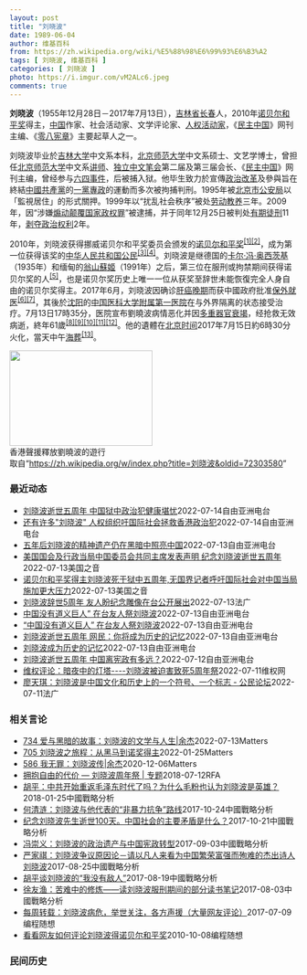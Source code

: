 ```yaml
---
layout: post
title: "刘晓波"
date: 1989-06-04
author: 维基百科
from: https://zh.wikipedia.org/wiki/%E5%88%98%E6%99%93%E6%B3%A2
tags: [ 刘晓波, 维基百科 ]
categories: [ 刘晓波 ]
photo: https://i.imgur.com/vM2ALc6.jpeg
comments: true
---
```

<div class="mw-parser-output"><div id="noteTA-eae0c4d2" class="noteTA"><div class="noteTA-group"><div data-noteta-group-source="module" data-noteta-group="IT"></div><div data-noteta-group-source="module" data-noteta-group="People"></div></div><div class="noteTA-local"><div data-noteta-code="zh:亞細安;zh-cn:东盟;zh-sg:亚细安;zh-hk:東盟;zh-tw:東協;zh-mo:東盟;"></div><div data-noteta-code="zh-cn:昂山素季; zh-tw:翁山蘇姬; zh:翁山蘇姬; zh-hk:昂山素姬; zh-sg:昂山舒吉;"></div><div data-noteta-code="zh-tw:訊號;zh-cn:信号;"></div><div data-noteta-code="zh-tw:訊息;zh-cn:消息;"></div><div data-noteta-code="zh:默克爾;zh-hans:默克尔;zh-hk:默克爾;zh-tw:梅克爾;"></div></div></div>

<p><b>刘晓波</b>（1955年12月28日－2017年7月13日），<a href="/wiki/%E5%90%89%E6%9E%97%E7%9C%81" title="吉林省">吉林省</a><a href="/wiki/%E9%95%BF%E6%98%A5" class="mw-redirect" title="长春">长春</a>人，2010年<a href="/wiki/%E8%AF%BA%E8%B4%9D%E5%B0%94%E5%92%8C%E5%B9%B3%E5%A5%96" title="诺贝尔和平奖">诺贝尔和平奖</a>得主，<a href="/wiki/%E4%B8%AD%E5%8D%8E%E4%BA%BA%E6%B0%91%E5%85%B1%E5%92%8C%E5%9B%BD" title="中华人民共和国">中国</a>作家、社会活动家、文学评论家、<a href="/wiki/%E4%BA%BA%E6%AC%8A%E6%B4%BB%E5%8B%95%E5%AE%B6" class="mw-redirect" title="人權活動家">人权活动家</a>，《<a href="/wiki/%E6%B0%91%E4%B8%BB%E4%B8%AD%E5%9C%8B" title="民主中國">民主中国</a>》网刊主编、《<a href="/wiki/%E9%9B%B6%E5%85%AB%E5%AE%AA%E7%AB%A0" title="零八宪章">零八宪章</a>》主要起草人之一。
</p><p>刘晓波毕业於<a href="/wiki/%E5%90%89%E6%9E%97%E5%A4%A7%E5%AD%A6" title="吉林大学">吉林大学</a>中文系本科，<a href="/wiki/%E5%8C%97%E4%BA%AC%E5%B8%88%E8%8C%83%E5%A4%A7%E5%AD%A6" title="北京师范大学">北京师范大学</a>中文系硕士、文艺学博士，曾担任<a href="/wiki/%E5%8C%97%E4%BA%AC%E5%B8%88%E8%8C%83%E5%A4%A7%E5%AD%A6" title="北京师范大学">北京师范大学</a>中文系<a href="/wiki/%E8%AE%B2%E5%B8%88" title="讲师">讲师</a>、<a href="/wiki/%E7%8B%AC%E7%AB%8B%E4%B8%AD%E6%96%87%E7%AC%94%E4%BC%9A" title="独立中文笔会">独立中文笔会</a>第二届及第三届会长、《<a href="/wiki/%E6%B0%91%E4%B8%BB%E4%B8%AD%E5%9C%8B" title="民主中國">民主中国</a>》网刊主编，曾经参与<a href="/wiki/%E5%85%AD%E5%9B%9B%E4%BA%8B%E4%BB%B6" title="六四事件">六四事件</a>，后被捕入狱。他毕生致力於宣傳<a href="/wiki/%E6%94%B9%E9%9D%A9" title="改革">政治改革</a>及參與旨在終結<a href="/wiki/%E4%B8%AD%E5%9C%8B%E5%85%B1%E7%94%A2%E9%BB%A8" class="mw-redirect" title="中國共產黨">中國共產黨</a>的<a href="/wiki/%E4%B8%80%E5%85%9A%E4%B8%93%E6%94%BF" class="mw-redirect" title="一党专政">一黨專政</a>的運動而多次被拘捕判刑。1995年被<a href="/wiki/%E5%8C%97%E4%BA%AC%E5%B8%82%E5%85%AC%E5%AE%89%E5%B1%80" title="北京市公安局">北京市公安局</a>以「監視居住」的形式關押。1999年以“扰乱社会秩序”被处<a href="/wiki/%E5%8A%B3%E5%8A%A8%E6%95%99%E5%85%BB" title="劳动教养">劳动教养</a>三年。2009年，因“涉嫌<a href="/wiki/%E7%85%BD%E5%8A%A8%E9%A2%A0%E8%A6%86%E5%9B%BD%E5%AE%B6%E6%94%BF%E6%9D%83%E7%BD%AA" title="煽动颠覆国家政权罪">煽动颠覆国家政权罪</a>”被逮捕，并于同年12月25日被判处<a href="/wiki/%E6%9C%89%E6%9C%9F%E5%BE%92%E5%88%91" title="有期徒刑">有期徒刑</a>11年，<a href="/wiki/%E5%89%A5%E5%A4%BA%E6%94%BF%E6%B2%BB%E6%9D%83%E5%88%A9" title="剥夺政治权利">剥夺政治权利</a>2年。
</p><p>2010年，刘晓波获得挪威诺贝尔和平奖委员会颁发的<a href="/wiki/2010%E5%B9%B4%E8%AF%BA%E8%B4%9D%E5%B0%94%E5%92%8C%E5%B9%B3%E5%A5%96" title="2010年诺贝尔和平奖">诺贝尔和平奖</a><sup id="cite_ref-nobel-announcement_1-0" class="reference"><a href="#cite_note-nobel-announcement-1">[1]</a></sup><sup id="cite_ref-rthk-nobel_2-0" class="reference"><a href="#cite_note-rthk-nobel-2">[2]</a></sup>，成为第一位获得该奖的<a href="/wiki/%E4%B8%AD%E8%8F%AF%E4%BA%BA%E6%B0%91%E5%85%B1%E5%92%8C%E5%9C%8B%E5%85%AC%E6%B0%91" class="mw-redirect" title="中華人民共和國公民">中华人民共和国公民</a><sup id="cite_ref-3" class="reference"><a href="#cite_note-3">[3]</a></sup><sup id="cite_ref-4" class="reference"><a href="#cite_note-4">[4]</a></sup>。刘晓波是继德国的<a href="/wiki/%E5%8D%A1%E7%88%BE%C2%B7%E9%A6%AE%C2%B7%E5%A5%A7%E8%A5%BF%E8%8C%A8%E5%9F%BA" title="卡爾·馮·奧西茨基">卡尔·冯·奥西茨基</a>（1935年）和缅甸的<a href="/wiki/%E7%BF%81%E5%B1%B1%E8%98%87%E5%A7%AC" title="翁山蘇姬">翁山蘇姬</a>（1991年）之后，第三位在服刑或拘禁期间获得诺贝尔奖的人<sup id="cite_ref-wachter_5-0" class="reference"><a href="#cite_note-wachter-5">[5]</a></sup>，也是诺贝尔奖历史上唯一一位从获奖至辞世未能恢復完全人身自由的诺贝尔奖得主。2017年6月，刘晓波因确诊<a href="/wiki/%E8%82%9D%E7%99%8C" title="肝癌">肝癌</a><a href="/wiki/Cancer_staging" class="mw-redirect" title="Cancer staging">晚期</a>而获中國政府批准<a href="/wiki/%E4%BF%9D%E5%A4%96%E5%B0%B1%E5%8C%BB" title="保外就医">保外就医</a><sup id="cite_ref-6" class="reference"><a href="#cite_note-6">[6]</a></sup><sup id="cite_ref-7" class="reference"><a href="#cite_note-7">[7]</a></sup>，其後於<a href="/wiki/%E6%B2%88%E9%98%B3" class="mw-redirect" title="沈阳">沈阳</a>的<a href="/wiki/%E4%B8%AD%E5%9B%BD%E5%8C%BB%E7%A7%91%E5%A4%A7%E5%AD%A6%E9%99%84%E5%B1%9E%E7%AC%AC%E4%B8%80%E5%8C%BB%E9%99%A2" title="中国医科大学附属第一医院">中国医科大学附属第一医院</a>在与外界隔离的状态接受治疗。7月13日17時35分，医院宣布劉曉波病情恶化并因<a href="/wiki/%E5%A4%9A%E9%87%8D%E5%99%A8%E5%AE%98%E8%A1%B0%E7%AB%AD" title="多重器官衰竭">多重器官衰竭</a>，经抢救无效病逝，終年61歲<sup id="cite_ref-BBC讣告_8-0" class="reference"><a href="#cite_note-BBC讣告-8">[8]</a></sup><sup id="cite_ref-9" class="reference"><a href="#cite_note-9">[9]</a></sup><sup id="cite_ref-10" class="reference"><a href="#cite_note-10">[10]</a></sup><sup id="cite_ref-11" class="reference"><a href="#cite_note-11">[11]</a></sup><sup id="cite_ref-EB_12-0" class="reference"><a href="#cite_note-EB-12">[12]</a></sup>。他的遺體在<a href="/wiki/%E5%8C%97%E4%BA%AC%E6%97%B6%E9%97%B4" title="北京时间">北京时间</a>2017年7月15日約6時30分火化，當天中午<a href="/wiki/%E6%B5%B7%E8%91%AC" title="海葬">海葬</a><sup id="cite_ref-13" class="reference"><a href="#cite_note-13">[13]</a></sup>。
</p>
<div class="thumb tright"><div class="thumbinner" style="width:252px;"><a href="/wiki/File:2013_Hong_Kong_new_year_march_10.jpg" class="image"><img alt="" src="//upload.wikimedia.org/wikipedia/commons/thumb/a/aa/2013_Hong_Kong_new_year_march_10.jpg/250px-2013_Hong_Kong_new_year_march_10.jpg" decoding="async" width="250" height="167" class="thumbimage" srcset="//upload.wikimedia.org/wikipedia/commons/thumb/a/aa/2013_Hong_Kong_new_year_march_10.jpg/375px-2013_Hong_Kong_new_year_march_10.jpg 1.5x, //upload.wikimedia.org/wikipedia/commons/thumb/a/aa/2013_Hong_Kong_new_year_march_10.jpg/500px-2013_Hong_Kong_new_year_march_10.jpg 2x" data-file-width="5184" data-file-height="3456"></a>  <div class="thumbcaption"><div class="magnify"><a href="/wiki/File:2013_Hong_Kong_new_year_march_10.jpg" class="internal" title="放大"></a></div>香港聲援釋放劉曉波的遊行</div></div></div>
</div><noscript><img src="//zh.wikipedia.org/wiki/Special:CentralAutoLogin/start?type=1x1" alt="" title="" width="1" height="1" style="border: none; position: absolute;"></noscript>
<div class="printfooter">取自“<a dir="ltr" href="https://zh.wikipedia.org/w/index.php?title=刘晓波&amp;oldid=72303580">https://zh.wikipedia.org/w/index.php?title=刘晓波&amp;oldid=72303580</a>”</div><div id="recent-news"><h3>最近动态</h3><ul><li><a href="https://nodebe4.github.io/waimei/2022-07-14/%E5%88%98%E6%99%93%E6%B3%A2%E9%80%9D%E4%B8%96%E4%BA%94%E5%91%A8%E5%B9%B4-%E4%B8%AD%E5%9B%BD%E7%8B%B1%E4%B8%AD%E6%94%BF%E6%B2%BB%E7%8A%AF%E5%81%A5%E5%BA%B7%E5%A0%AA%E5%BF%A7" title="刘晓波逝世五周年 中国狱中政治犯健康堪忧—— 在刘晓波逝世五周年之际，国际人权组织&quot;无国界记者&quot;公布了一份中国新闻自由捍卫者名单，呼吁当局立即释放这十五位健康状况堪虑的狱中人...">刘晓波逝世五周年 中国狱中政治犯健康堪忧</a><time>2022-07-14</time><a class="tag">自由亚洲电台</a></li>
<li><a href="https://nodebe4.github.io/waimei/2022-07-14/%E8%BF%98%E6%9C%89%E8%AE%B8%E5%A4%9A-%E5%88%98%E6%99%93%E6%B3%A2-%E4%BA%BA%E6%9D%83%E7%BB%84%E7%BB%87%E5%90%81%E5%9B%BD%E9%99%85%E7%A4%BE%E4%BC%9A%E6%8B%AF%E6%95%91%E9%A6%99%E6%B8%AF%E6%94%BF%E6%B2%BB%E7%8A%AF" title="还有许多”刘晓波” 人权组织吁国际社会拯救香港政治犯—— 刘晓波逝世五周年，加拿大一些关注人权民主的团体前往渥太华《刘晓波空座椅纪念碑》前献花，悼念这位至死为推动中国民主而奋斗的诺贝尔和平奖得主...">还有许多"刘晓波" 人权组织吁国际社会拯救香港政治犯</a><time>2022-07-14</time><a class="tag">自由亚洲电台</a></li>
<li><a href="https://nodebe4.github.io/waimei/2022-07-13/%E4%BA%94%E5%B9%B4%E5%90%8E%E5%88%98%E6%99%93%E6%B3%A2%E7%9A%84%E7%B2%BE%E7%A5%9E%E9%81%97%E4%BA%A7%E4%BB%8D%E5%9C%A8%E9%BB%91%E6%9A%97%E4%B8%AD%E7%85%A7%E4%BA%AE%E4%B8%AD%E5%9B%BD" title="五年后刘晓波的精神遗产仍在黑暗中照亮中国—— 2017年7月13日，中国诺贝尔和平奖得主刘晓波在沈阳逝世。五年过去，他的海外友人没有遗忘刘晓波留下的精神遗产，他们在英国伦敦继续举办悼念活动，并在...">五年后刘晓波的精神遗产仍在黑暗中照亮中国</a><time>2022-07-13</time><a class="tag">自由亚洲电台</a></li>
<li><a href="https://nodebe4.github.io/waimei/2022-07-13/%E7%BE%8E%E5%9B%BD%E5%9B%BD%E4%BC%9A%E5%8F%8A%E8%A1%8C%E6%94%BF%E5%BD%93%E5%B1%80%E4%B8%AD%E5%9B%BD%E5%A7%94%E5%91%98%E4%BC%9A%E5%85%B1%E5%90%8C%E4%B8%BB%E5%B8%AD%E5%8F%91%E8%A1%A8%E5%A3%B0%E6%98%8E-%E7%BA%AA%E5%BF%B5%E5%88%98%E6%99%93%E6%B3%A2%E9%80%9D%E4%B8%96%E4%BA%94%E5%91%A8%E5%B9%B4" title="美国国会及行政当局中国委员会共同主席发表声明 纪念刘晓波逝世五周年—— Wed, 13 Jul 2022 17:32:02 GMT 资料照：诺贝尔委员会在向刘晓波颁奖的典礼上摆了一把空椅子，象征...">美国国会及行政当局中国委员会共同主席发表声明 纪念刘晓波逝世五周年</a><time>2022-07-13</time><a class="tag">美国之音</a></li>
<li><a href="https://nodebe4.github.io/waimei/2022-07-13/%E8%AF%BA%E8%B4%9D%E5%B0%94%E5%92%8C%E5%B9%B3%E5%A5%96%E5%BE%97%E4%B8%BB%E5%88%98%E6%99%93%E6%B3%A2%E6%AD%BB%E4%BA%8E%E7%8B%B1%E4%B8%AD%E4%BA%94%E5%91%A8%E5%B9%B4,%E6%97%A0%E5%9B%BD%E7%95%8C%E8%AE%B0%E8%80%85%E5%91%BC%E5%90%81%E5%9B%BD%E9%99%85%E7%A4%BE%E4%BC%9A%E5%AF%B9%E4%B8%AD%E5%9B%BD%E5%BD%93%E5%B1%80%E6%96%BD%E5%8A%A0%E6%9B%B4%E5%A4%A7%E5%8E%8B%E5%8A%9B" title="诺贝尔和平奖得主刘晓波死于狱中五周年,无国界记者呼吁国际社会对中国当局施加更大压力—— Wed, 13 Jul 2022 15:55:30 GMT 资料照：中国著名异议人士、诺贝尔和平奖获得者刘...">诺贝尔和平奖得主刘晓波死于狱中五周年,无国界记者呼吁国际社会对中国当局施加更大压力</a><time>2022-07-13</time><a class="tag">美国之音</a></li>
<li><a href="https://nodebe4.github.io/waimei/2022-07-13/%E5%88%98%E6%99%93%E6%B3%A2%E8%BE%9E%E4%B8%965%E5%91%A8%E5%B9%B4-%E5%8F%8B%E4%BA%BA%E7%9B%BC%E7%BA%AA%E5%BF%B5%E9%9B%95%E5%83%8F%E5%9C%A8%E5%8F%B0%E5%85%AC%E5%BC%80%E5%B1%95%E5%87%BA" title="刘晓波辞世5周年 友人盼纪念雕像在台公开展出—— 13/07/2022 - 17:14 今天是诺贝尔和平奖得主刘晓波逝世5周年，刘晓波生前的友人13日在新北市举办他逝世5周年纪念活动。艺术家郑爱...">刘晓波辞世5周年 友人盼纪念雕像在台公开展出</a><time>2022-07-13</time><a class="tag">法广</a></li>
<li><a href="https://nodebe4.github.io/waimei/2022-07-13/%E4%B8%AD%E5%9B%BD%E6%B2%A1%E6%9C%89%E9%81%93%E4%B9%89%E5%B7%A8%E4%BA%BA-%E5%9C%A8%E5%8F%B0%E5%8F%8B%E4%BA%BA%E7%A5%AD%E5%88%98%E6%99%93%E6%B3%A2" title="中国没有道义巨人” 在台友人祭刘晓波—— 中国诺贝尔和平奖得主刘晓波逝世五周年，在台友人廖亦武、颜柯夫等举办悼念会。人权工作者李明哲说，中共建政七十年仍有一个个的“刘晓波”被抓，台湾人应该看清楚...">中国没有道义巨人” 在台友人祭刘晓波</a><time>2022-07-13</time><a class="tag">自由亚洲电台</a></li>
<li><a href="https://nodebe4.github.io/waimei/2022-07-13/%E4%B8%AD%E5%9B%BD%E6%B2%A1%E6%9C%89%E9%81%93%E4%B9%89%E5%B7%A8%E4%BA%BA-%E5%9C%A8%E5%8F%B0%E5%8F%8B%E4%BA%BA%E7%A5%AD%E5%88%98%E6%99%93%E6%B3%A2" title="“中国没有道义巨人” 在台友人祭刘晓波—— 中国诺贝尔和平奖得主刘晓波逝世五周年，在台友人廖亦武、颜柯夫等举办悼念会。人权工作者李明哲说，中共建政七十年仍有一个个的“刘晓波”被抓，台湾人应该看清...">“中国没有道义巨人” 在台友人祭刘晓波</a><time>2022-07-13</time><a class="tag">自由亚洲电台</a></li>
<li><a href="https://nodebe4.github.io/waimei/2022-07-13/%E5%88%98%E6%99%93%E6%B3%A2%E9%80%9D%E4%B8%96%E4%BA%94%E5%91%A8%E5%B9%B4-%E7%BD%91%E6%B0%91-%E4%BD%A0%E5%B0%86%E6%88%90%E4%B8%BA%E5%8E%86%E5%8F%B2%E7%9A%84%E8%AE%B0%E5%BF%86" title="刘晓波逝世五周年&nbsp;网民：你将成为历史的记忆—— 今年7月13日是中国诺贝尔和平奖得主刘晓波逝世五周年。跟往年相比，今年中国社交平台很难见到纪念刘晓波的图文，有人告诉记者，一发刘晓波的图片就被删除...">刘晓波逝世五周年 网民：你将成为历史的记忆</a><time>2022-07-13</time><a class="tag">自由亚洲电台</a></li>
<li><a href="https://nodebe4.github.io/waimei/2022-07-13/%E5%88%98%E6%99%93%E6%B3%A2%E6%88%90%E4%B8%BA%E5%8E%86%E5%8F%B2%E7%9A%84%E8%AE%B0%E5%BF%86" title="刘晓波成为历史的记忆—— 今年7月13日是中国诺贝尔和平奖得主刘晓波逝世五周年。跟往年相比，今年中国社交平台很难见到纪念刘晓波的图文，有网友表示，一发刘晓波的图片就被删除。有人发出大海图片及留言...">刘晓波成为历史的记忆</a><time>2022-07-13</time><a class="tag">自由亚洲电台</a></li>
<li><a href="https://nodebe4.github.io/waimei/2022-07-12/%E5%88%98%E6%99%93%E6%B3%A2%E9%80%9D%E4%B8%96%E4%BA%94%E5%91%A8%E5%B9%B4-%E4%B8%AD%E5%9B%BD%E7%A6%BB%E5%AE%AA%E6%94%BF%E6%9C%89%E5%A4%9A%E8%BF%9C" title="刘晓波逝世五周年 中国离宪政有多远？—— 本周三是中国首位诺贝尔和平奖得主、《零八宪章》主要起草人之一刘晓波逝世五周年。近几年，有组织、有规模的维权运动在中国几乎绝迹。那么，刘晓波生前倡导的公民...">刘晓波逝世五周年 中国离宪政有多远？</a><time>2022-07-12</time><a class="tag">自由亚洲电台</a></li>
<li><a href="https://nodebe4.github.io/waimei/2022-07-11/%E7%BB%B4%E6%9D%83%E8%AF%84%E8%AE%BA-%E6%9A%97%E5%A4%9C%E4%B8%AD%E7%9A%84%E7%81%AF%E5%A1%94-%E5%88%98%E6%99%93%E6%B3%A2%E8%A2%AB%E8%BF%AB%E5%AE%B3%E8%87%B4%E6%AD%BB5%E5%91%A8%E5%B9%B4%E7%A5%AD" title="维权评论：暗夜中的灯塔—-刘晓波被迫害致死5周年祭—— 特约评论员：曹德勋 五年前，《零八宪章》发起人之一刘晓波因为罹患肝癌而英年早逝，年仅62岁。正因为此事，7月13日也成为了一个敏感日期，令...">维权评论：暗夜中的灯塔----刘晓波被迫害致死5周年祭</a><time>2022-07-11</time><a class="tag">维权网</a></li>
<li><a href="https://nodebe4.github.io/waimei/2022-07-11/%E5%BB%96%E5%A4%A9%E7%90%AA-%E5%88%98%E6%99%93%E6%B3%A2%E6%98%AF%E4%B8%AD%E5%9B%BD%E6%96%87%E5%8C%96%E5%92%8C%E5%8E%86%E5%8F%B2%E4%B8%8A%E7%9A%84%E4%B8%80%E4%B8%AA%E7%AC%A6%E5%8F%B7-%E4%B8%80%E4%B8%AA%E6%A0%87%E5%BF%97-%E5%85%AC%E6%B0%91%E8%AE%BA%E5%9D%9B" title="廖天琪：刘晓波是中国文化和历史上的一个符号、一个标志 - 公民论坛—— 11/07/2022 - 12:15 7月13日，是中国诺贝尔和平奖得主刘晓波逝世五周年的祭日。像往年一样，活跃在海外的各...">廖天琪：刘晓波是中国文化和历史上的一个符号、一个标志 - 公民论坛</a><time>2022-07-11</time><a class="tag">法广</a></li>
</ul></div><div id="open-opinion"><h3>相关言论</h3><ul><li><a href="https://nodebe4.github.io/opinion/2022-07-13/734-%E7%88%B1%E4%B8%8E%E9%BB%91%E6%9A%97%E7%9A%84%E6%95%85%E4%BA%8B-%E5%88%98%E6%99%93%E6%B3%A2%E7%9A%84%E6%96%87%E5%AD%A6%E4%B8%8E%E4%BA%BA%E7%94%9F-%E4%BD%99%E6%9D%B0/" title="野兽爱智慧">734 爱与黑暗的故事：刘晓波的文学与人生|余杰</a><time>2022-07-13</time><a class="tag">Matters</a></li>
<li><a href="https://nodebe4.github.io/opinion/2022-01-25/705-%E5%88%98%E6%99%93%E6%B3%A2%E4%B9%8B%E6%97%85%E7%A8%8B-%E4%BB%8E%E9%BB%91%E9%A9%AC%E5%88%B0%E8%AF%BA%E5%A5%96%E5%BE%97%E4%B8%BB/" title="野兽爱智慧">705 刘晓波之旅程：从黑马到诺奖得主</a><time>2022-01-25</time><a class="tag">Matters</a></li>
<li><a href="https://nodebe4.github.io/opinion/2020-12-06/586-%E6%88%91%E6%97%A0%E7%BD%AA-%E5%88%98%E6%99%93%E6%B3%A2%E4%BC%A0-%E4%BD%99%E6%9D%B0/" title="野兽爱智慧">586 我无罪：刘晓波传|余杰</a><time>2020-12-06</time><a class="tag">Matters</a></li>
<li><a href="https://nodebe4.github.io/opinion/2018-07-12/%E6%8B%A5%E6%8A%B1%E8%87%AA%E7%94%B1%E7%9A%84%E4%BB%A3%E4%BB%B7-%E5%88%98%E6%99%93%E6%B3%A2%E5%91%A8%E5%B9%B4%E7%A5%AD-%E4%B8%93%E9%A2%98/" title="自由亚洲电台">拥抱自由的代价 — 刘晓波周年祭 | 专题</a><time>2018-07-12</time><a class="tag">RFA</a></li>
<li><a href="https://nodebe4.github.io/opinion/2018-01-25/%E8%83%A1%E5%B9%B3-%E4%B8%AD%E5%85%B1%E5%BC%80%E5%A7%8B%E9%87%8D%E8%BF%94%E6%AF%9B%E6%B3%BD%E4%B8%9C%E6%97%B6%E4%BB%A3%E4%BA%86%E5%90%97-%E4%B8%BA%E4%BB%80%E4%B9%88%E6%AF%9B%E7%B2%89%E4%B9%9F%E8%AE%A4%E4%B8%BA%E5%88%98%E6%99%93%E6%B3%A2%E6%98%AF%E8%8B%B1%E9%9B%84/" title="胡平">胡平：中共开始重返毛泽东时代了吗？为什么毛粉也认为刘晓波是英雄？</a><time>2018-01-25</time><a class="tag">中國戰略分析</a></li>
<li><a href="https://nodebe4.github.io/opinion/2017-10-24/%E4%BD%95%E6%B8%85%E6%B6%9F-%E5%88%98%E6%99%93%E6%B3%A2%E4%B8%8E%E4%BB%96%E4%BB%A3%E8%A1%A8%E7%9A%84-%E9%9D%9E%E6%9A%B4%E5%8A%9B%E6%8A%97%E4%BA%89-%E8%B7%AF%E7%BA%BF/" title="何清涟">何清涟：刘晓波与他代表的“非暴力抗争”路线</a><time>2017-10-24</time><a class="tag">中國戰略分析</a></li>
<li><a href="https://nodebe4.github.io/opinion/2017-10-21/%E7%BA%AA%E5%BF%B5%E5%88%98%E6%99%93%E6%B3%A2%E5%85%88%E7%94%9F%E9%80%9D%E4%B8%96100%E5%A4%A9-%E4%B8%AD%E5%9B%BD%E7%A4%BE%E4%BC%9A%E7%9A%84%E4%B8%BB%E8%A6%81%E7%9F%9B%E7%9B%BE%E6%98%AF%E4%BB%80%E4%B9%88/" title="">纪念刘晓波先生逝世100天。中国社会的主要矛盾是什么？</a><time>2017-10-21</time><a class="tag">中國戰略分析</a></li>
<li><a href="https://nodebe4.github.io/opinion/2017-09-03/%E5%86%AF%E5%B4%87%E4%B9%89-%E5%88%98%E6%99%93%E6%B3%A2%E7%9A%84%E6%94%BF%E6%B2%BB%E9%81%97%E4%BA%A7%E4%B8%8E%E4%B8%AD%E5%9B%BD%E5%AE%AA%E6%94%BF%E8%BD%AC%E5%9E%8B/" title="冯崇义">冯崇义：刘晓波的政治遗产与中国宪政转型</a><time>2017-09-03</time><a class="tag">中國戰略分析</a></li>
<li><a href="https://nodebe4.github.io/opinion/2017-08-25/%E4%B8%A5%E5%AE%B6%E7%A5%BA-%E5%88%98%E6%99%93%E6%B3%A2%E4%BA%89%E8%AE%AE%E5%8E%9F%E5%9B%A0%E8%AE%BA-%E8%AF%B7%E4%BB%A5%E5%87%A1%E4%BA%BA%E6%9D%A5%E7%9C%8B%E4%B8%BA%E4%B8%AD%E5%9B%BD%E7%B9%81%E8%8D%A3%E5%AF%8C%E5%BC%BA%E8%80%8C%E6%AE%89%E9%9A%BE%E7%9A%84%E6%9D%B0%E5%87%BA%E8%AF%97%E4%BA%BA%E5%88%98%E6%99%93%E6%B3%A2/" title="严家祺">严家祺：刘晓波争议原因论－请以凡人来看为中国繁荣富强而殉难的杰出诗人刘晓波</a><time>2017-08-25</time><a class="tag">中國戰略分析</a></li>
<li><a href="https://nodebe4.github.io/opinion/2017-08-19/%E8%83%A1%E5%B9%B3%E8%B0%88%E5%88%98%E6%99%93%E6%B3%A2%E7%9A%84-%E6%88%91%E6%B2%A1%E6%9C%89%E6%95%8C%E4%BA%BA/" title="">胡平谈刘晓波的“我没有敌人”</a><time>2017-08-19</time><a class="tag">中國戰略分析</a></li>
<li><a href="https://nodebe4.github.io/opinion/2017-08-03/%E5%BE%90%E5%8F%8B%E6%B8%94-%E8%8B%A6%E9%9A%BE%E4%B8%AD%E7%9A%84%E4%BF%AE%E7%82%BC-%E8%AF%BB%E5%88%98%E6%99%93%E6%B3%A2%E6%9C%8D%E5%88%91%E6%9C%9F%E9%97%B4%E7%9A%84%E9%83%A8%E5%88%86%E8%AF%BB%E4%B9%A6%E7%AC%94%E8%AE%B0/" title="徐友渔">徐友渔：苦难中的修炼——读刘晓波服刑期间的部分读书笔记</a><time>2017-08-03</time><a class="tag">中國戰略分析</a></li>
<li><a href="https://nodebe4.github.io/opinion/2017-07-09/%E6%AF%8F%E5%91%A8%E8%BD%AC%E8%BD%BD-%E5%88%98%E6%99%93%E6%B3%A2%E7%97%85%E5%8D%B1-%E4%B8%BE%E4%B8%96%E5%85%B3%E6%B3%A8-%E5%90%84%E6%96%B9%E5%A3%B0%E6%8F%B4-%E5%A4%A7%E9%87%8F%E7%BD%91%E5%8F%8B%E8%AF%84%E8%AE%BA/" title="编程随想">每周转载：刘晓波病危，举世关注，各方声援（大量网友评论）</a><time>2017-07-09</time><a class="tag">编程随想</a></li>
<li><a href="https://nodebe4.github.io/opinion/2010-10-08/%E7%9C%8B%E7%9C%8B%E7%BD%91%E5%8F%8B%E5%A6%82%E4%BD%95%E8%AF%84%E8%AE%BA%E5%88%98%E6%99%93%E6%B3%A2%E5%BE%97%E8%AF%BA%E8%B4%9D%E5%B0%94%E5%92%8C%E5%B9%B3%E5%A5%96/" title="编程随想">看看网友如何评论刘晓波得诺贝尔和平奖</a><time>2010-10-08</time><a class="tag">编程随想</a></li>
</ul></div><div id="mjls-record"><h3>民间历史</h3><ul></ul></div>